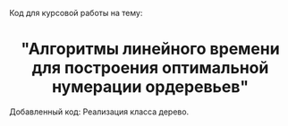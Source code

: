 Код для курсовой работы на тему:

<h1 align="center">"Алгоритмы линейного времени для построения оптимальной нумерации ордеревьев"</h1>

Добавленный код:
Реализация класса дерево.
